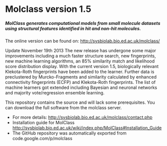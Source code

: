 # Molclass version 1.5
##### MolClass generates computational models from small molecule datasets using structural features identified in hit and non-hit molecules.

The online version can be found on: http://sysbiolab.bio.ed.ac.uk/molclass/

Update November 19th 2013
The new release has undergone some major improvements including a much faster structure search, new fingerprints, new machine
learning algorithms, an 85% similarity match and likelihood score distribution display. With the current version 1.5, 
biologically relevant Klekota-Roth fingerprints have been added to the learner. Further data is preclustered by Murcko-Fragments
and similarity calculated by enhanced connectivity fingerprints (ECFP) and Klekota-Roth fingerprints. The list of machine 
learners got extended including Bayesian and neuronal networks and majority vote/regression ensemble learning.

This repository contains the source and will lack some prerequisites. You can download the full software from the molclass server.

* For more details: http://sysbiolab.bio.ed.ac.uk/molclass/contact.php
* Installation guide for MolClass http://sysbiolab.bio.ed.ac.uk/wiki/index.php/MolClass#Installation_Guide
* The GitHub repository was automatically exported from code.google.com/p/molclass

